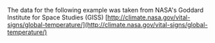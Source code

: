 The data for the following example was taken from NASA's Goddard Institute for Space Studies (GISS) [http://climate.nasa.gov/vital-signs/global-temperature/](http://climate.nasa.gov/vital-signs/global-temperature/)